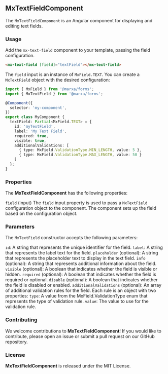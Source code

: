 ## MxTextFieldComponent
The `MxTextFieldComponent` is an Angular component for displaying and editing text fields.

### Usage
Add the `mx-text-field` component to your template, passing the field configuration.
```html
<mx-text-field [field]="textField"></mx-text-field>
```

The `field` input is an instance of `MxField.TEXT`. You can create a `MxTextField` object with the desired configuration:
```ts
import { MxField } from '@marxa/forms';
import { MxTextField } from '@marxa/forms';

@Component({
  selector: 'my-component',
})
export class MyComponent {
  textField: Partial<MxField.TEXT> = {
    id: 'myTextField',
    label: 'My Text Field',
    required: true,
    visible: true,
    additionalValidations: [
      { type: MxField.ValidationType.MIN_LENGTH, value: 5 },
      { type: MxField.ValidationType.MAX_LENGTH, value: 50 }
    ]
  };
}
```

### Properties
The **MxTextFieldComponent** has the following properties: 

`field` (input)
The `field` input property is used to pass a `MxTextField` configuration object to the component. The component sets up the field based on the configuration object.

### Parameters

The `MxTextField` constructor accepts the following parameters:

`id`: A string that represents the unique identifier for the field.
`label`: A string that represents the label text for the field.
`placeholder` (optional): A string that represents the placeholder text to display in the text field.
`info` (optional): A string that represents additional information about the field.
`visible` (optional): A boolean that indicates whether the field is visible or hidden.
`required` (optional): A boolean that indicates whether the field is required or optional.
`disable` (optional): A boolean that indicates whether the field is disabled or enabled.
`additionalValidations` (optional): An array of additional validation rules for the field. Each rule is an object with two properties:
`type`: A value from the MxField.ValidationType enum that represents the type of validation rule.
`value`: The value to use for the validation rule.

### Contributing
We welcome contributions to **MxTextFieldComponent**! If you would like to contribute, please open an issue or submit a pull request on our GitHub repository.

### License
**MxTextFieldComponent** is released under the MIT License.
